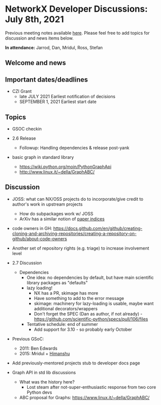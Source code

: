 # NetworkX Developer Discussions: July 8th, 2021
Previous meeting notes available [here](https://github.com/networkx/archive/tree/master/meetings). Please feel free to add topics for discussion and news items below.

**In attendance:** Jarrod, Dan, Mridul, Ross, Stefan

## Welcome and news

## Important dates/deadlines

- CZI Grant
  * late JULY 2021 Earliest notification of decisions
  * SEPTEMBER 1, 2021 Earliest start date
  
## Topics

  - GSOC checkin
  
  - 2.6 Release
    * Followup: Handling dependencies & release post-yank

  - basic graph in standard library
      - https://wiki.python.org/moin/PythonGraphApi
      - http://www.linux.it/~della/GraphABC/
  
## Discussion

 - JOSS: what can NX/OSS projects do to incorporate/give credit to author's work in upstream projects
   * How do subpackages work w/ JOSS
   * ArXiv has a similar notion of [paper indices](https://arxiv.org/help/submit_index)
 - code owners in GH: https://docs.github.com/en/github/creating-cloning-and-archiving-repositories/creating-a-repository-on-github/about-code-owners
 - Another set of repository rights (e.g. triage) to increase involvement level

 - 2.7 Discussion
   * Dependencies
     - One idea: no dependencies by default, but have main scientific library packages as "defaults"
     - lazy loading!
       * NX has a PR, skimage has more
       * Have something to add to the error message
       * skimage: machinery for lazy-loading is usable, maybe want additional decorators/wrappers
       * Don't forget the SPEC (Dan as author, if not already) - https://github.com/scientific-python/specs/pull/106/files
     - Tentative schedule: end of summer
       * Add support for 3.10 - so probably early October

 - Previous GSoC:
   - 2011: Ben Edwards
   - 2015: Mridul + [Himanshu](https://github.com/OrkoHunter)
 - Add previously-mentored projects stub to developer docs page


 - Graph API in std lib discussions
   * What was the history here?
     - Lost steam after not-super-enthusiastic response from two core Python devs
   * ABC proposal for Graphs: https://www.linux.it/~della/GraphABC/ 
